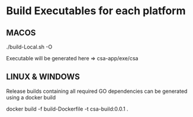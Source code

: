 # Build Executables for each platform

## MACOS

./build-Local.sh -O

Executable will be generated here => csa-app/exe/csa

## LINUX & WINDOWS

Release builds containing all required GO dependencies can be generated using a docker build

docker build -f build-Dockerfile -t csa-build:0.0.1 .
